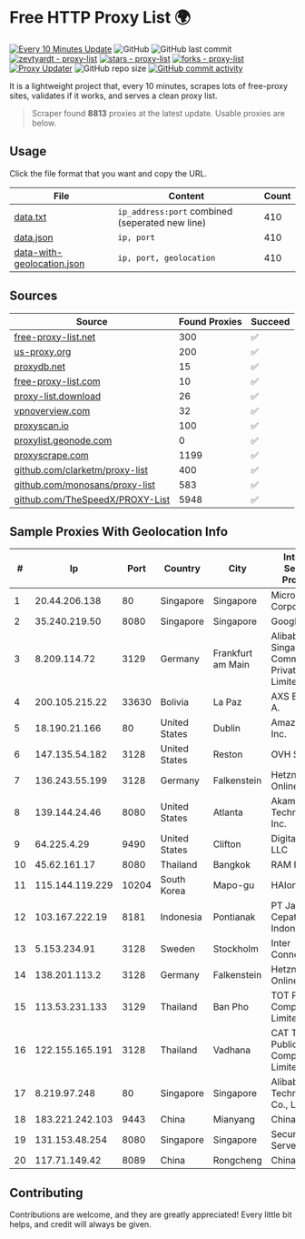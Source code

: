 
# Free HTTP Proxy List 🌍

[![Every 10 Minutes Update](https://github.com/mertguvencli/http-proxy-list/actions/workflows/main.yml/badge.svg?branch=main)](https://github.com/mertguvencli/http-proxy-list/actions/workflows/main.yml)
![GitHub](https://img.shields.io/github/license/mertguvencli/http-proxy-list)
![GitHub last commit](https://img.shields.io/github/last-commit/mertguvencli/http-proxy-list)
[![zevtyardt - proxy-list](https://img.shields.io/static/v1?label=zevtyardt&message=proxy-list&color=blue&logo=github)](https://github.com/zevtyardt/proxy-list "Go to GitHub repo")
[![stars - proxy-list](https://img.shields.io/github/stars/zevtyardt/proxy-list?style=social)](https://github.com/zevtyardt/proxy-list)
[![forks - proxy-list](https://img.shields.io/github/forks/zevtyardt/proxy-list?style=social)](https://github.com/zevtyardt/proxy-list)
[![Proxy Updater](https://github.com/zevtyardt/proxy-list/workflows/Proxy%20Updater/badge.svg)](https://github.com/zevtyardt/proxy-list/actions?query=workflow:"Proxy+Updater")
![GitHub repo size](https://img.shields.io/github/repo-size/zevtyardt/proxy-list)
[![GitHub commit activity](https://img.shields.io/github/commit-activity/m/zevtyardt/proxy-list?logo=commits)](https://github.com/zevtyardt/proxy-list/commits/main)

It is a lightweight project that, every 10 minutes, scrapes lots of free-proxy sites, validates if it works, and serves a clean proxy list.

> Scraper found **8813** proxies at the latest update. Usable proxies are below.

## Usage

Click the file format that you want and copy the URL.

|File|Content|Count|
|----|-------|-----|
|[data.txt](https://raw.githubusercontent.com/mertguvencli/http-proxy-list/main/proxy-list/data.txt)|`ip_address:port` combined (seperated new line)|410|
|[data.json](https://raw.githubusercontent.com/mertguvencli/http-proxy-list/main/proxy-list/data.json)|`ip, port`|410|
|[data-with-geolocation.json](https://raw.githubusercontent.com/mertguvencli/http-proxy-list/main/proxy-list/data-with-geolocation.json)|`ip, port, geolocation`|410|

## Sources

|Source|Found Proxies|Succeed|
|------|-------------|-------|
|[free-proxy-list.net](https://free-proxy-list.net)|300|✅|
|[us-proxy.org](https://www.us-proxy.org)|200|✅|
|[proxydb.net](http://proxydb.net)|15|✅|
|[free-proxy-list.com](https://free-proxy-list.com/?page=&port=&type%5B%5D=http&type%5B%5D=https&up_time=0&search=Search)|10|✅|
|[proxy-list.download](https://www.proxy-list.download/HTTP)|26|✅|
|[vpnoverview.com](https://vpnoverview.com/privacy/anonymous-browsing/free-proxy-servers)|32|✅|
|[proxyscan.io](https://www.proxyscan.io)|100|✅|
|[proxylist.geonode.com](https://proxylist.geonode.com/api/proxy-list?limit=300&page=1&sort_by=lastChecked&sort_type=desc&protocols=http,https)|0|✅|
|[proxyscrape.com](https://api.proxyscrape.com/v2/?request=displayproxies&protocol=http&timeout=10000&country=all&ssl=all&anonymity=all)|1199|✅|
|[github.com/clarketm/proxy-list](https://raw.githubusercontent.com/clarketm/proxy-list/master/proxy-list-raw.txt)|400|✅|
|[github.com/monosans/proxy-list](https://raw.githubusercontent.com/monosans/proxy-list/main/proxies/http.txt)|583|✅|
|[github.com/TheSpeedX/PROXY-List](https://raw.githubusercontent.com/TheSpeedX/PROXY-List/master/http.txt)|5948|✅|


## Sample Proxies With Geolocation Info

|#|Ip|Port|Country|City|Internet Service Provider|
|-|--|----|-------|----|-------------------------|
|1|20.44.206.138|80|Singapore|Singapore|Microsoft Corporation|
|2|35.240.219.50|8080|Singapore|Singapore|Google LLC|
|3|8.209.114.72|3129|Germany|Frankfurt am Main|Alibaba.com Singapore E-Commerce Private Limited|
|4|200.105.215.22|33630|Bolivia|La Paz|AXS Bolivia S. A.|
|5|18.190.21.166|80|United States|Dublin|Amazon.com, Inc.|
|6|147.135.54.182|3128|United States|Reston|OVH SAS|
|7|136.243.55.199|3128|Germany|Falkenstein|Hetzner Online GmbH|
|8|139.144.24.46|8080|United States|Atlanta|Akamai Technologies, Inc.|
|9|64.225.4.29|9490|United States|Clifton|DigitalOcean, LLC|
|10|45.62.161.17|8080|Thailand|Bangkok|RAM Host|
|11|115.144.119.229|10204|South Korea|Mapo-gu|HAIonNet|
|12|103.167.222.19|8181|Indonesia|Pontianak|PT Jaringan Cepat Indonesia|
|13|5.153.234.91|3128|Sweden|Stockholm|Inter Connects Inc|
|14|138.201.113.2|3128|Germany|Falkenstein|Hetzner Online GmbH|
|15|113.53.231.133|3129|Thailand|Ban Pho|TOT Public Company Limited|
|16|122.155.165.191|3128|Thailand|Vadhana|CAT Telecom Public Company Limited|
|17|8.219.97.248|80|Singapore|Singapore|Alibaba (US) Technology Co., Ltd.|
|18|183.221.242.103|9443|China|Mianyang|China Mobile|
|19|131.153.48.254|8080|Singapore|Singapore|Secured Servers LLC|
|20|117.71.149.42|8089|China|Rongcheng|Chinanet|



## Contributing

Contributions are welcome, and they are greatly appreciated! Every
little bit helps, and credit will always be given.

